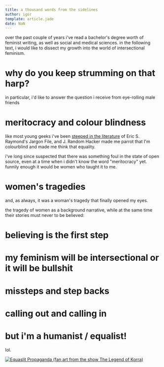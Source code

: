 ```yaml
---
title: a thousand words from the sidelines
author: igor
template: article.jade
date: NaN
---
```


over the past couple of years i've read a bachelor's degree worth of feminist
writing, as well as social and medical sciences. in the following text, i would
like to dissect my growth into the world of intersectional feminism.

<span class="more"></span>

# why do you keep strumming on that harp?

in particular, i'd like to answer the question i receive from eye-rolling male friends

# meritocracy and colour blindness

like most young geeks i've been [steeped in the
literature](http://modelviewculture.com/pieces/the-open-source-identity-crisis)
of Eric S. Raymond's Jargon File, and J. Random Hacker made me parrot that I'm
colourblind and made me think that equality.

i've long since suspected that there was something foul in the state of open
source, even at a time when i didn't know the word "meritocracy" yet.
funnily enough it would be women who taught it to me.

# women's tragedies

and, as always, it was a woman's tragedy that finally opened my eyes.

the tragedy of women as a background narrative, while at the same time their
stories must never to be believed:

# believing is the first step

# my feminism will be intersectional or it will be bullshit

# missteps and step backs

# calling out and calling in

# but i'm a humanist / equalist!

lol.

[![Equaslit Propaganda (fan art from the show The Legend of Korra)](http://fc08.deviantart.net/fs70/i/2012/162/f/f/equalist_propaganda_by_outspire-d5367yu.png)](http://outspire.deviantart.com/art/Equalist-Propaganda-307659990)

